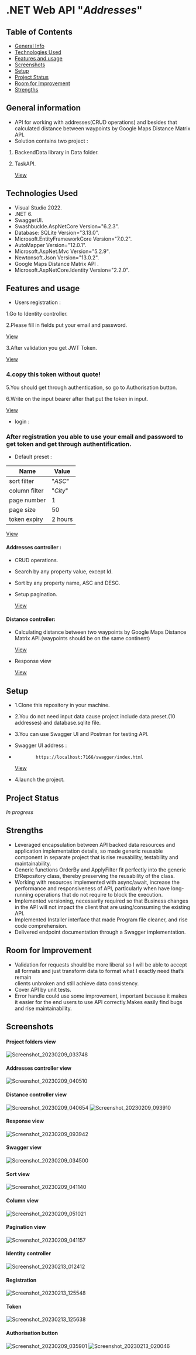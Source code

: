  # .NET Web API "_Addresses_"
 ## Table of Contents
* [General Info](#general-information)
* [Technologies Used](#technologies-used)
* [Features and usage](#features-and-usage)
* [Screenshots](#screenshots)
* [Setup](#setup)
* [Project Status](#project-status)
* [Room for Improvement](#room-for-improvement)
* [Strengths](#strengths)

## General information
- API for working with addresses(CRUD operations) and besides that calculated distance between waypoints by Google Maps Distance Matrix API.
- Solution contains two project :  
 
1. BackendData library in  Data folder.

2. TaskAPI. 

   [View](#project-folders-view)

## Technologies Used
- Visual Studio 2022.
- .NET 6.
- SwaggerUI.
- Swashbuckle.AspNetCore Version="6.2.3".
- Database: SQLite Version="3.13.0".
- Microsoft.EntityFrameworkCore Version="7.0.2". 
- AutoMapper Version="12.0.1".
- Microsoft.AspNet.Mvc Version="5.2.9".
- Newtonsoft.Json Version="13.0.2".
- Google Maps Distance Matrix API .
- Microsoft.AspNetCore.Identity Version="2.2.0".

## Features and usage
- Users registration :

1.Go to Identity controller.
   
2.Please fill in fields put your email and password.

   [View](#identity-controller)

3.After validation you get JWT Token.

   [View](#token)
   
### 4.copy this token without quote!   
   

5.You should get through authentication, so go to Authorisation button.

6.Write on the input bearer after that put the token in input.

  [View](#authorisation-button)

- login :
### After registration you able to use your email and password to get token and get through authentification.

- Default preset :


|Name         |Value     |
|-------------|----------|
|sort filter  | "_ASC_"  |
|column filter| "_City_" |
|page number  | 1        |
|page size    | 50       |
|token expiry | 2 hours  |
  
  [View](#sort-view)

#### Addresses controller :
- CRUD operations.
- Search by any property value, except Id.
- Sort by any property name, ASC and DESC.
- Setup pagination.

   [View](#addresses-controller-view)


#### Distance controller:
- Calculating distance between two waypoints by Google Maps Distance Matrix API.(waypoints should be on the same continent)

   [View](#distance-controller-view)
   
 - Response view
 
   [View](#response-view)
   
## Setup
- 1.Clone this repository in your machine.
- 2.You do not need input data cause project include data preset.(10 addresses) and database.sqlite file.
- 3.You can use Swagger UI and Postman for testing API.
- Swagger UI address :          
-             https://localhost:7166/swagger/index.html
   
   [View](#swagger-view)
   
- 4.launch the project.

## Project Status

_In progress_ 

## Strengths
 - Leveraged encapsulation between API backed data resources and application implementation details, so made generic reusable component in separate project that is        rise reusability, testability and maintainability.
 - Generic functions OrderBy and ApplyFilter fit perfectly into the generic EfRepository class, thereby preserving the reusability of the class.
 - Working with resources implemented with async/await, increase the performance and responsiveness of API,
   particularly when have long-running operations that do not require to block the execution.
 - Implemented versioning, necessarily required so that Business changes in the API will not impact the client that are using/consuming the existing API.
 - Implemented Installer interface that made Program file cleaner, and rise code comprehension.
 - Delivered endpoint documentation through a Swagger implementation.

 ## Room for Improvement
- Validation for requests should be more liberal so I will be able to accept all formats and just transform data to format what I exactly need that’s remain  
  clients unbroken and still achieve data consistency.
- Cover API by unit tests.
- Error handle could use some improvement, important because it makes it easier for the end users to use API  correctly.Makes easily find bugs and rise       maintainability.


## Screenshots
#### Project folders view
![Screenshot_20230209_033748](https://user-images.githubusercontent.com/61758319/217843639-9fd507e3-b5af-45b3-871a-1695caa7c086.png)

#### Addresses controller view
![Screenshot_20230209_040510](https://user-images.githubusercontent.com/61758319/217850310-4359492c-5ad2-4b0a-bed6-8b93d2664396.png)

#### Distance controller view
![Screenshot_20230209_040654](https://user-images.githubusercontent.com/61758319/217850979-1d0cfbac-7ce7-4613-9f9a-979734ad710d.png)
![Screenshot_20230209_093910](https://user-images.githubusercontent.com/61758319/217934543-13571f8b-570f-4ed3-977d-753428732ee5.png)

#### Response view
![Screenshot_20230209_093942](https://user-images.githubusercontent.com/61758319/217934024-aeabf9a2-609e-4242-bf85-ecff2cc5eb9f.png)

#### Swagger view
![Screenshot_20230209_034500](https://user-images.githubusercontent.com/61758319/217845307-674aa59e-76ef-4fc8-b429-16f8c0ab1f93.png)

#### Sort view
![Screenshot_20230209_041140](https://user-images.githubusercontent.com/61758319/217852231-51ad661d-08ac-4fb7-a3bc-44c4ac296643.png)

#### Column view
 ![Screenshot_20230209_051021](https://user-images.githubusercontent.com/61758319/217870261-fb22a9fb-7ab2-4524-9d93-27bce1de6ff3.png)

#### Pagination view
![Screenshot_20230209_041157](https://user-images.githubusercontent.com/61758319/217852305-b7cefbdd-e8c4-43cf-ad83-074be4d174ef.png)

#### Identity controller
![Screenshot_20230213_012412](https://user-images.githubusercontent.com/61758319/218346405-863eb775-dcdc-4e5b-937a-ddf1b10ec247.png)

#### Registration
 ![Screenshot_20230213_125548](https://user-images.githubusercontent.com/61758319/218346824-d2c8e85b-d54e-4be7-80f5-2d28e5eb6e8d.png)
####  Token
![Screenshot_20230213_125638](https://user-images.githubusercontent.com/61758319/218347350-b7ef9396-814c-44ae-bf8f-09df19eec95f.png)

#### Authorisation button
![Screenshot_20230209_035901](https://user-images.githubusercontent.com/61758319/217848793-63b312fa-034b-4f44-b46a-7af5b2416062.png)
![Screenshot_20230213_020046](https://user-images.githubusercontent.com/61758319/218348835-1bf56e77-c59c-43fa-9a4d-01efefdc9417.png)


 





 




